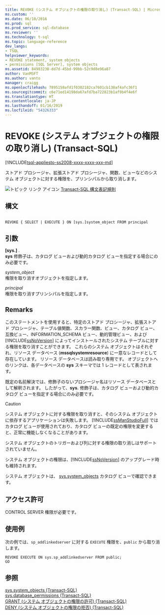 ```yaml
---
title: REVOKE (システム オブジェクトの権限の取り消し) (Transact-SQL) | Microsoft Docs
ms.custom: ''
ms.date: 06/10/2016
ms.prod: sql
ms.prod_service: sql-database
ms.reviewer: ''
ms.technology: t-sql
ms.topic: language-reference
dev_langs:
- TSQL
helpviewer_keywords:
- REVOKE statement, system objects
- permissions [SQL Server], system objects
ms.assetid: 84983238-dd7d-45bd-99bb-52c9d8e96a87
author: VanMSFT
ms.author: vanto
manager: craigg
ms.openlocfilehash: 7895158afd1f0302182ca7601cb138af4afc36f1
ms.sourcegitcommit: c6e71ed14198da67afd7ba722823b1af9b4f4e6f
ms.translationtype: HT
ms.contentlocale: ja-JP
ms.lasthandoff: 01/16/2019
ms.locfileid: "54326333"
---
```

# <a name="revoke-system-object-permissions-transact-sql"></a>REVOKE (システム オブジェクトの権限の取り消し) (Transact-SQL)
[!INCLUDE[tsql-appliesto-ss2008-xxxx-xxxx-xxx-md](../../includes/tsql-appliesto-ss2008-xxxx-xxxx-xxx-md.md)]

  ストアド プロシージャ、拡張ストアド プロシージャ、関数、ビューなどのシステム オブジェクトに対する権限を、プリンシパルから取り消します。  
  
 ![トピック リンク アイコン](../../database-engine/configure-windows/media/topic-link.gif "トピック リンク アイコン") [Transact-SQL 構文表記規則](../../t-sql/language-elements/transact-sql-syntax-conventions-transact-sql.md)  
  
## <a name="syntax"></a>構文  
  
```  
  
REVOKE { SELECT | EXECUTE } ON [sys.]system_object FROM principal   
```  
  
## <a name="arguments"></a>引数  
 **[sys.]** .  
 **sys** 修飾子は、カタログ ビューおよび動的カタログ ビューを指定する場合にのみ必要です。  
  
 *system_object*  
 権限を取り消すオブジェクトを指定します。  
  
 *principal*  
 権限を取り消すプリンシパルを指定します。  
  
## <a name="remarks"></a>Remarks  
 このステートメントを使用すると、特定のストアド プロシージャ、拡張ストアド プロシージャ、テーブル値関数、スカラー関数、ビュー、カタログ ビュー、互換ビュー、INFORMATION_SCHEMA ビュー、動的管理ビュー、および [!INCLUDE[ssNoVersion](../../includes/ssnoversion-md.md)] によってインストールされたシステム テーブルに対する権限を取り消すことができます。 これらのシステム オブジェクトはそれぞれ、リソース データベース (**mssqlsystemresource**) に一意なレコードとして存在しています。 リソース データベースは読み取り専用です。 オブジェクトへのリンクは、各データベースの **sys** スキーマでは 1 レコードとして表されます。  
  
 既定の名前解決では、修飾子のないプロシージャ名はリソース データベースとして解釈されます。 したがって、**sys.** 修飾子は、カタログ ビューおよび動的カタログ ビューを指定する場合にのみ必要です。  
  
> [!CAUTION]  
>  システム オブジェクトに対する権限を取り消すと、そのシステム オブジェクトに依存するアプリケーションは失敗します。 [!INCLUDE[ssManStudioFull](../../includes/ssmanstudiofull-md.md)] ではカタログ ビューが使用されており、カタログ ビューの既定の権限を変更すると、正常に機能しなくなることがあります。  
  
 システム オブジェクトのトリガーおよび列に対する権限の取り消しはサポートされていません。  
  
 システム オブジェクトの権限は、[!INCLUDE[ssNoVersion](../../includes/ssnoversion-md.md)] のアップグレード時も維持されます。  
  
 システム オブジェクトは、 [sys.system_objects](../../relational-databases/system-catalog-views/sys-system-objects-transact-sql.md) カタログ ビューで確認できます。  
  
## <a name="permissions"></a>アクセス許可  
 CONTROL SERVER 権限が必要です。  
  
## <a name="examples"></a>使用例  
 次の例では、`sp_addlinkedserver` に対する `EXECUTE` 権限を、`public` から取り消します。  
  
```  
REVOKE EXECUTE ON sys.sp_addlinkedserver FROM public;  
GO  
```  
  
## <a name="see-also"></a>参照  
 [sys.system_objects &#40;Transact-SQL&#41;](../../relational-databases/system-catalog-views/sys-system-objects-transact-sql.md)   
 [sys.database_permissions &#40;Transact-SQL&#41;](../../relational-databases/system-catalog-views/sys-database-permissions-transact-sql.md)   
 [GRANT (システム オブジェクトの権限の許可) &#40;Transact-SQL&#41;](../../t-sql/statements/grant-system-object-permissions-transact-sql.md)   
 [DENY (システム オブジェクトの権限の拒否) &#40;Transact-SQL&#41;](../../t-sql/statements/deny-system-object-permissions-transact-sql.md)  
  
  
